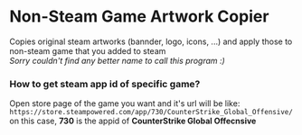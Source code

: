 # Non-Steam Game Artwork Copier
Copies original steam artworks (bannder, logo, icons, ...) and apply those to non-steam game that you added to steam  
*Sorry couldn't find any better name to call this program :)*

### How to get steam app id of specific game?
Open store page of the game you want and it's url will be like:  
`https://store.steampowered.com/app/730/CounterStrike_Global_Offensive/`  
on this case, **730** is the appid of **CounterStrike Global Offecnsive**


